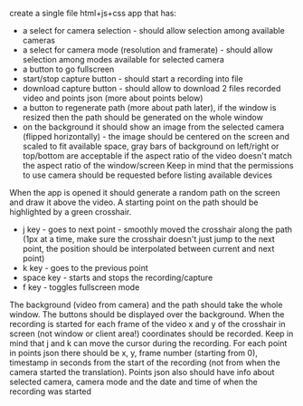 create a single file html+js+css app that has:
- a select for camera selection - should allow selection among available cameras
- a select for camera mode (resolution and framerate) - should allow selection among modes available for selected camera
- a button to go fullscreen
- start/stop capture button - should start a recording into file
- download capture button - should allow to download 2 files recorded video and points json (more about points below)
- a button to regenerate path (more about path later), if the window is resized then the path should be generated on the whole window
- on the background it should show an image from the selected camera (flipped horizontally) - the image should be centered on the screen and scaled to fit available space, gray bars of background on left/right or top/bottom are acceptable if the aspect ratio of the video doesn't match the aspect ratio of the window/screen
Keep in mind that the permissions to use camera should be requested before listing available devices

When the app is opened it should generate a random path on the screen and draw it above the video. A starting point on the path should be highlighted by a green crosshair.
- j key - goes to next point - smoothly moved the crosshair along the path (1px at a time, make sure the crosshair doesn't just jump to the next point, the position should be interpolated between current and next point)
- k key - goes to the previous point
- space key - starts and stops the recording/capture
- f key - toggles fullscreen mode

The background (video from camera) and the path should take the whole window. The buttons should be displayed over the background.
When the recording is started for each frame of the video x and y of the crosshair in screen (not window or client area!) coordinates should be recorded. Keep in mind that j and k can move the cursor during the recording. For each point in points json there should be x, y, frame number (starting from 0), timestamp in seconds from the start of the recording (not from when the camera started the translation). Points json also should have info about selected camera, camera mode and the date and time of when the recording was started
